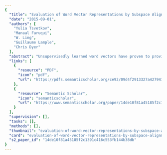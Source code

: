 ```yaml
---
{
  "title": "Evaluation of Word Vector Representations by Subspace Alignment",
  "date": "2015-09-01",
  "authors": [
    "Yulia Tsvetkov",
    "Manaal Faruqui",
    "W. Ling",
    "Guillaume Lample",
    "Chris Dyer"
  ],
  "abstract": "Unsupervisedly learned word vectors have proven to provide exceptionally effective features in many NLP tasks. Most common intrinsic evaluations of vector quality measure correlation with similarity judgments. However, these often correlate poorly with how well the learned representations perform as features in downstream evaluation tasks. We present QVEC—a computationally inexpensive intrinsic evaluation measure of the quality of word embeddings based on alignment to a matrix of features extracted from manually crafted lexical resources—that obtains strong correlation with performance of the vectors in a battery of downstream semantic evaluation tasks.1",
  "links": [
    {
      "resource": "PDF",
      "icon": "pdf",
      "url": "https://pdfs.semanticscholar.org/ce92/09d4f2913327a427941939a85cba00dd0548.pdf"
    },
    {
      "resource": "Semantic Scholar",
      "icon": "semanticscholar",
      "url": "https://www.semanticscholar.org/paper/14de10f81a45185f2c1391c416c553fb144b38db"
    }
  ],
  "supervision": [],
  "tasks": [],
  "methods": [],
  "thumbnail": "evaluation-of-word-vector-representations-by-subspace-alignment-thumb.jpg",
  "card": "evaluation-of-word-vector-representations-by-subspace-alignment-card.jpg",
  "s2_paper_id": "14de10f81a45185f2c1391c416c553fb144b38db"
}
---
```



